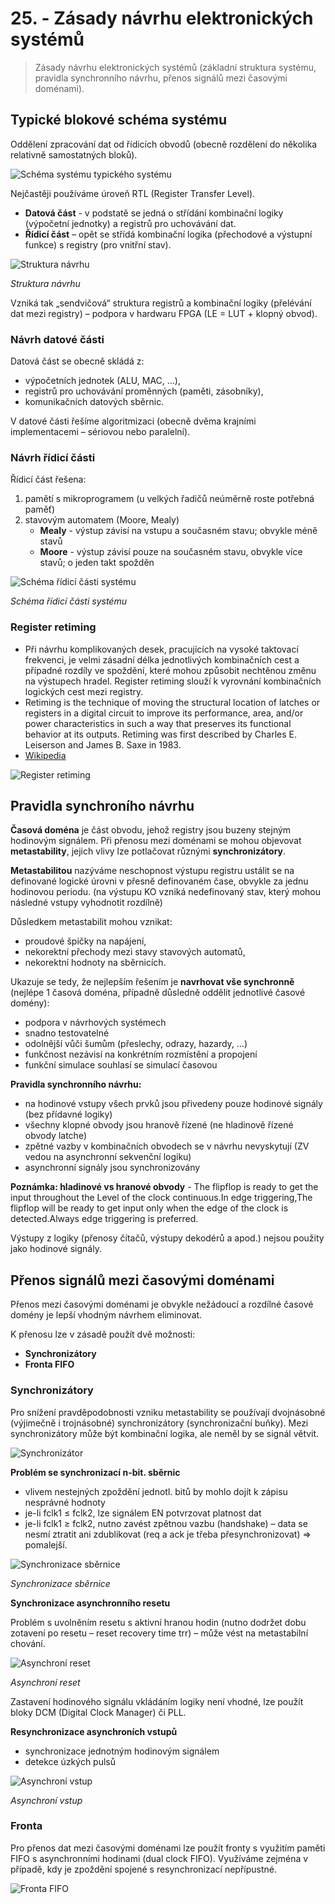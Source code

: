 # 25. - Zásady návrhu elektronických systémů
>Zásady návrhu elektronických systémů (základní struktura systému, pravidla synchronního návrhu, přenos signálů mezi časovými doménami).

## Typické blokové schéma systému
Oddělení zpracování dat od řídicích obvodů (obecně rozdělení do několika relativně samostatných bloků).

![Schéma systému typického systému](25_typicke_schema.png)

Nejčastěji používáme úroveň RTL (Register Transfer Level).

- **Datová část** - v podstatě se jedná o střídání kombinační logiky (výpočetní jednotky) a registrů pro uchovávání dat.
- **Řídicí část** – opět se střídá kombinační logika (přechodové a výstupní funkce) s registry (pro vnitřní stav).

![Struktura návrhu](25_struktura.png)

*Struktura návrhu*

Vzniká tak „sendvičová“ struktura registrů a kombinační logiky (přelévání dat mezi registry) – podpora v hardwaru FPGA (LE = LUT + klopný obvod).

### Návrh datové části
Datová část se obecně skládá z:

- výpočetních jednotek (ALU, MAC, …),
- registrů pro uchovávání proměnných (paměti, zásobníky),
- komunikačních datových sběrnic.

V datové části řešíme algoritmizaci (obecně dvěma krajními implementacemi – sériovou nebo paralelní).

### Návrh řídicí části
Řídicí část řešena:

1. pamětí s mikroprogramem (u velkých řadičů neúměrně roste potřebná paměť)
2. stavovým automatem (Moore, Mealy)
   - **Mealy** - výstup závisí na vstupu a současném stavu; obvykle méně stavů 
   - **Moore** - výstup závisí pouze na současném stavu, obvykle více stavů; o jeden takt spožděn

![Schéma řídicí části systému](25_ridici_cast.png)

*Schéma řídicí části systému*

### Register retiming
 - Při návrhu komplikovaných desek, pracujících na vysoké taktovací frekvenci, je velmi zásadní délka jednotlivých kombinačních cest a případné rozdíly ve spoždění, které mohou způsobit nechtěnou změnu na výstupech hradel. Register retiming slouží k vyrovnání kombinačních logických cest mezi registry.
 - Retiming is the technique of moving the structural location of latches or registers in a digital circuit to improve its performance, area, and/or power characteristics in such a way that preserves its functional behavior at its outputs. Retiming was first described by Charles E. Leiserson and James B. Saxe in 1983.
 - [Wikipedia](https://en.wikipedia.org/wiki/Retiming)

![Register retiming](25_register_retiming.png)

## Pravidla synchroního návrhu
**Časová doména** je část obvodu, jehož registry jsou buzeny stejným hodinovým signálem. Při přenosu mezi doménami se mohou objevovat **metastability**, jejich vlivy lze potlačovat různými **synchronizátory**.

**Metastabilitou** nazýváme neschopnost výstupu registru ustálit se na definované logické úrovni v přesně definovaném čase, obvykle za jednu hodinovou periodu. (na výstupu KO vzniká nedefinovaný stav, který mohou
následné vstupy vyhodnotit rozdílně)

Důsledkem metastabilit mohou vznikat:

- proudové špičky na napájení,
- nekorektní přechody mezi stavy stavových automatů,
- nekorektní hodnoty na sběrnicích.

Ukazuje se tedy, že nejlepším řešením je **navrhovat vše synchronně** (nejlépe 1 časová doména, případně důsledně oddělit jednotlivé časové domény):

- podpora v návrhových systémech
- snadno testovatelné
- odolnější vůči šumům (přeslechy, odrazy, hazardy, …)
- funkčnost nezávisí na konkrétním rozmístění a propojení
- funkční simulace souhlasí se simulací časovou

**Pravidla synchronního návrhu:**

- na hodinové vstupy všech prvků jsou přivedeny pouze hodinové signály (bez přídavné logiky)
- všechny klopné obvody jsou hranově řízené (ne hladinově řízené obvody latche)
- zpětné vazby v kombinačních obvodech se v návrhu nevyskytují (ZV vedou na asynchronní sekvenční logiku)
- asynchronní signály jsou synchronizovány

**Poznámka: hladinové vs hranové obvody** - The flipflop is ready to get the input throughout the Level of the clock continuous.In edge triggering,The flipflop will be ready to get input only when the edge of the clock is detected.Always edge triggering is preferred.

Výstupy z logiky (přenosy čítačů, výstupy dekodérů a apod.) nejsou použity jako hodinové signály.

## Přenos signálů mezi časovými doménami
Přenos mezi časovými doménami je obvykle nežádoucí a rozdílné časové domény je lepší vhodným návrhem eliminovat.

K přenosu lze v zásadě použít dvě možnosti:

- **Synchronizátory**
- **Fronta FIFO**

### Synchronizátory
Pro snížení pravděpodobnosti vzniku metastability se používají dvojnásobné (výjimečně i trojnásobné) synchronizátory
(synchronizační buňky). Mezi synchronizátory může být kombinační logika, ale neměl by se
signál větvit.

![Synchronizátor](25_synchronizator.png)

**Problém se synchronizací n-bit. sběrnic**

- vlivem nestejných zpoždění jednotl. bitů by mohlo dojít k zápisu nesprávné hodnoty
- je-li fclk1 ≤ fclk2, lze signálem EN potvrzovat platnost dat
- je-li fclk1 ≥ fclk2, nutno zavést zpětnou vazbu (handshake) – data se nesmí ztratit ani zdublikovat (req a ack je třeba přesynchronizovat) => pomalejší.

![Synchronizace sběrnice](25_sbernice.png)

*Synchronizace sběrnice*

**Synchronizace asynchronního resetu**

Problém s uvolněním resetu s aktivní hranou hodin (nutno dodržet dobu zotavení po resetu – reset recovery time trr) – může vést na metastabilní chování.

![Asynchroní reset](25_reset.png)

*Asynchroní reset*

Zastavení hodinového signálu vkládáním logiky není vhodné, lze použít bloky DCM (Digital Clock Manager) či PLL.

**Resynchronizace asynchroních vstupů**

- synchronizace jednotným hodinovým signálem
- detekce úzkých pulsů

![Asynchroní vstup](25_vstup.png)

*Asynchroní vstup*

### Fronta
Pro přenos dat mezi časovými doménami lze použít fronty s využitím paměti FIFO s asynchronními hodinami (dual clock FIFO). Využíváme zejména v případě, kdy je zpoždění spojené s resynchronizací nepřípustné.

![Fronta FIFO](25_fronta.png)
